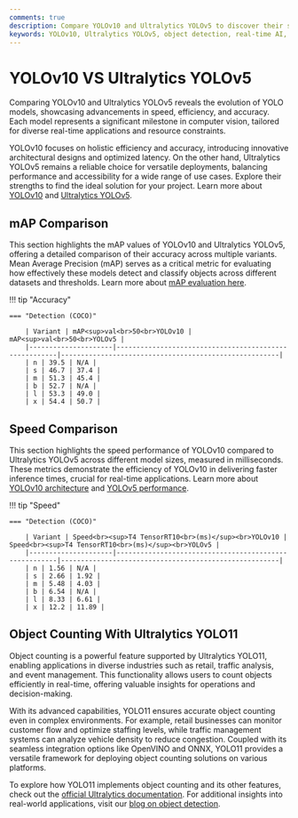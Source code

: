 ```yaml
---
comments: true
description: Compare YOLOv10 and Ultralytics YOLOv5 to discover their strengths in real-time object detection, efficiency, and performance. Explore how these cutting-edge models excel in computer vision, edge AI applications, and real-time AI advancements.
keywords: YOLOv10, Ultralytics YOLOv5, object detection, real-time AI, edge AI, computer vision, Ultralytics, AI models comparison
---
```


# YOLOv10 VS Ultralytics YOLOv5

Comparing YOLOv10 and Ultralytics YOLOv5 reveals the evolution of YOLO models, showcasing advancements in speed, efficiency, and accuracy. Each model represents a significant milestone in computer vision, tailored for diverse real-time applications and resource constraints.

YOLOv10 focuses on holistic efficiency and accuracy, introducing innovative architectural designs and optimized latency. On the other hand, Ultralytics YOLOv5 remains a reliable choice for versatile deployments, balancing performance and accessibility for a wide range of use cases. Explore their strengths to find the ideal solution for your project. Learn more about [YOLOv10](https://docs.ultralytics.com/models/yolov10/) and [Ultralytics YOLOv5](https://github.com/ultralytics/yolov5).

## mAP Comparison

This section highlights the mAP values of YOLOv10 and Ultralytics YOLOv5, offering a detailed comparison of their accuracy across multiple variants. Mean Average Precision (mAP) serves as a critical metric for evaluating how effectively these models detect and classify objects across different datasets and thresholds. Learn more about [mAP evaluation here](https://www.ultralytics.com/glossary/mean-average-precision-map).

!!! tip "Accuracy"

    === "Detection (COCO)"

    	| Variant | mAP<sup>val<br>50<br>YOLOv10 | mAP<sup>val<br>50<br>YOLOv5 |
    	|---------------------|-------------------------------------------------------|-------------------------------------------------------|
    	| n | 39.5 | N/A |
    	| s | 46.7 | 37.4 |
    	| m | 51.3 | 45.4 |
    	| b | 52.7 | N/A |
    	| l | 53.3 | 49.0 |
    	| x | 54.4 | 50.7 |

## Speed Comparison

This section highlights the speed performance of YOLOv10 compared to Ultralytics YOLOv5 across different model sizes, measured in milliseconds. These metrics demonstrate the efficiency of YOLOv10 in delivering faster inference times, crucial for real-time applications. Learn more about [YOLOv10 architecture](https://docs.ultralytics.com/models/yolov10/) and [YOLOv5 performance](https://docs.ultralytics.com/models/yolov5/).

!!! tip "Speed"

    === "Detection (COCO)"

    	| Variant | Speed<br><sup>T4 TensorRT10<br>(ms)</sup><br>YOLOv10 | Speed<br><sup>T4 TensorRT10<br>(ms)</sup><br>YOLOv5 |
    	|---------------------|-------------------------------------------------------|-------------------------------------------------------|
    	| n | 1.56 | N/A |
    	| s | 2.66 | 1.92 |
    	| m | 5.48 | 4.03 |
    	| b | 6.54 | N/A |
    	| l | 8.33 | 6.61 |
    	| x | 12.2 | 11.89 |

## Object Counting With Ultralytics YOLO11

Object counting is a powerful feature supported by Ultralytics YOLO11, enabling applications in diverse industries such as retail, traffic analysis, and event management. This functionality allows users to count objects efficiently in real-time, offering valuable insights for operations and decision-making.

With its advanced capabilities, YOLO11 ensures accurate object counting even in complex environments. For example, retail businesses can monitor customer flow and optimize staffing levels, while traffic management systems can analyze vehicle density to reduce congestion. Coupled with its seamless integration options like OpenVINO and ONNX, YOLO11 provides a versatile framework for deploying object counting solutions on various platforms.

To explore how YOLO11 implements object counting and its other features, check out the [official Ultralytics documentation](https://docs.ultralytics.com/modes/). For additional insights into real-world applications, visit our [blog on object detection](https://www.ultralytics.com/blog/how-to-use-ultralytics-yolo11-for-object-detection).
